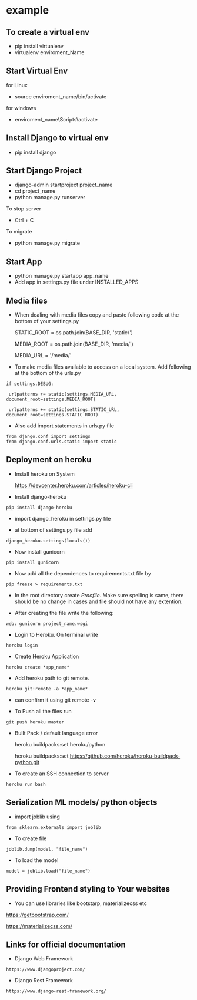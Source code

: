 # example

## To create a virtual env
 - pip install virtualenv
 - virtualenv enviroment_Name
 
 ## Start Virtual Env
 for Linux
 - source enviroment_name/bin/activate
 
 for windows
 - enviroment_name\Scripts\activate
 
 ## Install Django to virtual env
  - pip install django
  
 ## Start Django Project
  - django-admin startproject project_name
  - cd project_name
  - python manage.py runserver
  
  To stop server
  - Ctrl + C
  
  To migrate
  - python manage.py migrate
  
 ## Start App
  - python manage.py startapp app_name
  - Add app in settings.py file under INSTALLED_APPS
  
 ## Media files
 
  - When dealing with media files copy and paste following code at the bottom of your settings.py
   
    STATIC_ROOT = os.path.join(BASE_DIR, 'static/')

    MEDIA_ROOT = os.path.join(BASE_DIR, 'media/')
    
    MEDIA_URL = '/media/'
    
   - To make media files available to access on a local system. Add following at the bottom of the urls.py
   
    if settings.DEBUG:
   
     urlpatterns += static(settings.MEDIA_URL, document_root=settings.MEDIA_ROOT)
    
     urlpatterns += static(settings.STATIC_URL, document_root=settings.STATIC_ROOT)
     
   - Also add import statements in urls.py file
   
    from django.conf import settings
    from django.conf.urls.static import static
    
  
  ## Deployment on heroku
   - Install heroku on System
   
     https://devcenter.heroku.com/articles/heroku-cli
   
   - Install django-heroku
   
    pip install django-heroku
   
   - import django_heroku in settings.py file
   
   - at bottom of settings.py file add 
   
    django_heroku.settings(locals())
   
   - Now install gunicorn
   
    pip install gunicorn
    
   - Now add all the dependences to requirements.txt file by
    
    pip freeze > requirements.txt
    
   - In the root directory create *Procfile*. Make sure spelling is same, there should be no change in cases and file should not have any extention.
   
   - After creating the file write the following:
   
    web: gunicorn project_name.wsgi
    
   - Login to Heroku. On terminal write
   
    heroku login

   - Create Heroku Application
   
    heroku create *app_name*
    
   - Add heroku path to git remote.
   
    heroku git:remote -a *app_name*
   
   - can confirm it using git remote -v
   
   - To Push all the files run
   
    git push heroku master
    
   - Built Pack / default language error
   
     heroku buildpacks:set heroku/python
     
     heroku buildpacks:set https://github.com/heroku/heroku-buildpack-python.git
     
   - To create an SSH connection to server
    
    heroku run bash
    
   ## Serialization ML models/ python objects
   
   - import joblib using
    
    from sklearn.externals import joblib
    
   - To create file
   
    joblib.dump(model, "file_name")
    
   - To load the model 
   
    model = joblib.load("file_name")
    
   ## Providing Frontend styling to Your websites
   
   - You can use libraries like bootstarp, materializecss etc
   
   https://getbootstrap.com/
   
   https://materializecss.com/
   
   ## Links for official documentation
   
   - Django Web Framework
   
    https://www.djangoproject.com/
    
   - Django Rest Framework
   
    https://www.django-rest-framework.org/
